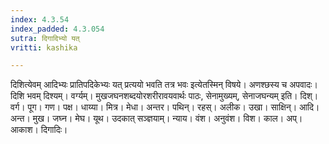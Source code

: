 ```yaml
---
index: 4.3.54
index_padded: 4.3.054
sutra: दिगादिभ्यो यत्
vritti: kashika

---
```

दिशित्येवम् आदिभ्यः प्रातिपदिकेभ्यः यत् प्रत्ययो भवति तत्र भवः इत्येतस्मिन् विषये। अणश्छस्य च अपवादः। दिशि भवम् दिश्यम्। वर्ग्यम्। मुखजघनशब्दयोरशरीरावयवार्थः पाठः, सेनामुख्यम्, सेनाजघन्यम् इति। दिश्। वर्ग। पूग। गण। पक्ष। धाय्या। मित्र। मेधा। अन्तर। पथिन्। रहस्। अलीक। उखा। साक्षिन्। आदि। अन्त। मुख। जघ्न। मेघ। यूथ। उदकात् सञ्ज्ञयाम्। न्याय। वंश। अनुवंश। विश। काल। अप्। आकाश। दिगादिः।